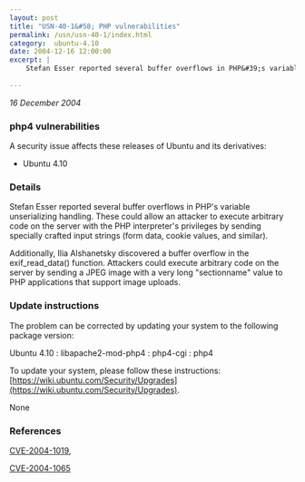 ```yaml
---
layout: post
title: "USN-40-1&#58; PHP vulnerabilities"
permalink: /usn/usn-40-1/index.html
category:  ubuntu-4.10
date: 2004-12-16 12:00:00
excerpt: |
    Stefan Esser reported several buffer overflows in PHP&#39;s variable unserializing handling. These could allow an attacker to execute arbitrary code on the server with the PHP interpreter&#39;s privileges by sending specially crafted input strings (form data, cookie values, and similar).
    
--- 
```

 
 

*16 December 2004*

### php4 vulnerabilities

A security issue affects these releases of Ubuntu and its derivatives:

* Ubuntu 4.10

### Details

Stefan Esser reported several buffer overflows in PHP&#39;s variable unserializing handling. These could allow an attacker to execute arbitrary code on the server with the PHP interpreter&#39;s privileges by sending specially crafted input strings (form data, cookie values, and similar).

Additionally, Ilia Alshanetsky discovered a buffer overflow in the exif_read_data() function. Attackers could execute arbitrary code on the server by sending a JPEG image with a very long &quot;sectionname&quot; value to PHP applications that support image uploads.

### Update instructions

The problem can be corrected by updating your system to the following package version:

Ubuntu 4.10
 : libapache2-mod-php4 
 : php4-cgi 
 : php4 

To update your system, please follow these instructions: [https://wiki.ubuntu.com/Security/Upgrades](https://wiki.ubuntu.com/Security/Upgrades).

None

### References

 
 [CVE-2004-1019](http://people.ubuntu.com/~ubuntu-security/cve/CVE-2004-1019), 

 [CVE-2004-1065](http://people.ubuntu.com/~ubuntu-security/cve/CVE-2004-1065)
 

